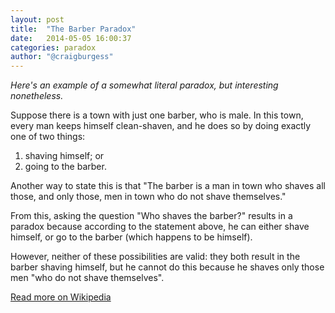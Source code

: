 ```yaml
---
layout: post
title:  "The Barber Paradox"
date:   2014-05-05 16:00:37
categories: paradox
author: "@craigburgess"
---
```

_Here's an example of a somewhat literal paradox, but interesting nonetheless._

Suppose there is a town with just one barber, who is male. In this town, every man keeps himself clean-shaven, and he does so by doing exactly one of two things:

1. shaving himself; or
2. going to the barber.

Another way to state this is that "The barber is a man in town who shaves all those, and only those, men in town who do not shave themselves."

From this, asking the question "Who shaves the barber?" results in a paradox because according to the statement above, he can either shave himself, or go to the barber (which happens to be himself). 

However, neither of these possibilities are valid: they both result in the barber shaving himself, but he cannot do this because he shaves only those men "who do not shave themselves".

[Read more on Wikipedia][1]

[1]: http://en.wikipedia.org/wiki/Barber_paradox